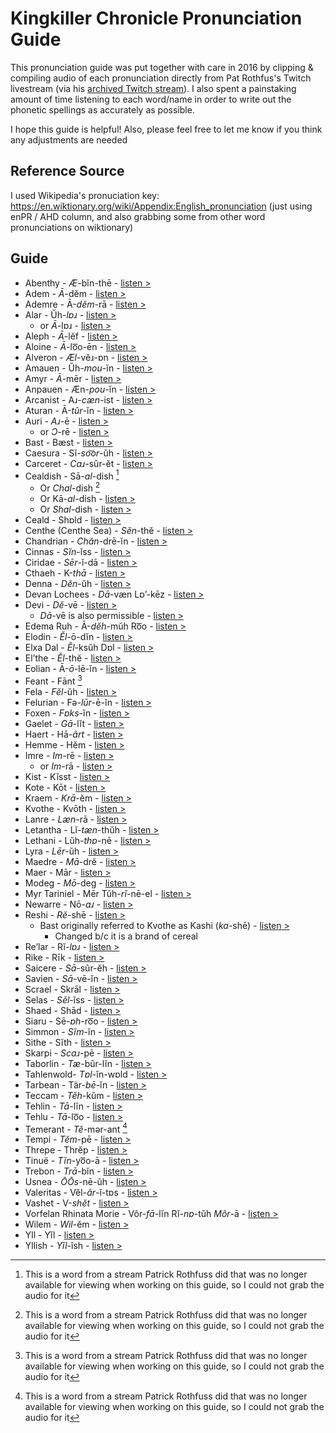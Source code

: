 # Kingkiller Chronicle Pronunciation Guide
This pronunciation guide was put together with care in 2016 by clipping & compiling audio of each pronunciation directly from Pat Rothfus's Twitch livestream (via his [archived Twitch stream](https://www.youtube.com/watch?v=MPEB6NAGoYk)). I also spent a painstaking amount of time listening to each word/name in order to write out the phonetic spellings as accurately as possible.

I hope this guide is helpful! Also, please feel free to let me know if you think any adjustments are needed


## Reference Source
I used Wikipedia's pronuciation key: https://en.wiktionary.org/wiki/Appendix:English_pronunciation
(just using enPR / AHD column, and also grabbing some from other word pronunciations on wiktionary)

## Guide

* Abenthy - _Æ_-bĭn-thē - [listen >](https://user-images.githubusercontent.com/1626364/212567196-08cce1c8-628c-4f29-accb-301509595199.mp4)
* Adem - _Ā_-dĕm - [listen >](https://user-images.githubusercontent.com/1626364/212567484-6869188d-a22e-47a1-b33c-0a498439ca34.mp4)
* Ademre - Ā-_dĕm_-rā - [listen >](https://user-images.githubusercontent.com/1626364/212567520-97f710a6-58b6-47d6-b867-b53eb604a1e9.mp4)
* Alar - Ŭh-_lɒɹ_ - [listen >](https://user-images.githubusercontent.com/1626364/212567593-70f2f2c2-b4bb-46da-b5a4-178b63215f41.mp4)
    * or _Ā_-lɒɹ - [listen >](https://user-images.githubusercontent.com/1626364/212567607-cadb8754-b75d-472d-83f8-27cd7eab9729.mp4)
* Aleph - _Ā_-lĕf - [listen >](https://user-images.githubusercontent.com/1626364/212567617-9dc24612-1fa3-4082-b63f-dc27606b293d.mp4)
* Aloine - _Ā_-lo͞o-ēn - [listen >](https://user-images.githubusercontent.com/1626364/212567628-f2921d1c-2174-4554-aa81-e3c1ca41f490.mp4)
* Alveron - _Æl_-vĕɹ-ɒn - [listen >](https://user-images.githubusercontent.com/1626364/212567640-9787d780-b86e-458f-98a5-604d781774cf.mp4)
* Amauen - Ŭh-_mou_-ĭn - [listen >](https://user-images.githubusercontent.com/1626364/212567653-8eb96df3-c355-4973-81d7-4435e2ed314e.mp4)
* Amyr - _Ā_-mēr - [listen >](https://user-images.githubusercontent.com/1626364/212567667-f78bdf93-229f-4069-9aad-9116c04ef06c.mp4)
* Anpauen - Æn-_pou_-ĭn  - [listen >](https://user-images.githubusercontent.com/1626364/212567678-4b41b37a-2a03-4dc5-a99b-66440e1d5edb.mp4)
* Arcanist - Aɹ-_cæn_-ist - [listen >](https://user-images.githubusercontent.com/1626364/212567688-c7004c43-0fb3-4061-9bcf-7a0efbdef105.mp4)
* Aturan - Ā-_tûr_-ĭn - [listen >](https://user-images.githubusercontent.com/1626364/212567698-a1319245-098a-43ee-a192-7c7a7c05a46f.mp4)
* Auri - _Aɹ_-ē - [listen >](https://user-images.githubusercontent.com/1626364/212567703-038d6813-f349-46ea-842b-6f8d5edaa720.mp4)
    * or _Ɔ_-rē - [listen >](https://user-images.githubusercontent.com/1626364/212567708-2f417d52-fc3f-44f5-a42d-6edbccbddfe6.mp4)
* Bast - Bæst - [listen >](https://user-images.githubusercontent.com/1626364/212567716-d3b170d9-3ffd-480e-b0cc-890745529d69.mp4)
* Caesura - Sĭ-_so͝or_-ŭh - [listen >](https://user-images.githubusercontent.com/1626364/212567723-f2645360-d421-4da5-b176-ae4ec1b6bb15.mp4)
* Carceret - _Caɹ_-sûr-ĕt - [listen >](https://user-images.githubusercontent.com/1626364/212567731-f4322b4b-17e5-41b0-b34f-96f7dc183247.mp4)
* Cealdish - Sā-_al_-dish [^1]
    * Or _Chal_-dish [^1]
    * Or Kā-_al_-dish - [listen >](https://user-images.githubusercontent.com/1626364/212567742-ecd334a8-9c6b-496b-b748-02c3ce831b86.mp4)
    * Or _Shal_-dish - [listen >](https://user-images.githubusercontent.com/1626364/212567754-f6e10a1d-f751-415d-a2cf-43a8fffb3461.mp4)
* Ceald - Shɒld - [listen >](https://user-images.githubusercontent.com/1626364/212567761-b0cac092-57ce-4b3f-9f3e-1b4779e74ef6.mp4)
* Centhe (Centhe Sea) - _Sĕn_-thĕ - [listen >](https://user-images.githubusercontent.com/1626364/212567769-509b40fb-b89d-4fe0-bc2c-3eae309fff0d.mp4)
* Chandrian - _Chăn_-drē-ĭn - [listen >](https://user-images.githubusercontent.com/1626364/212567777-4c58b5b8-24c6-4006-90e1-1a3846fb14bb.mp4)
* Cinnas - _Sĭn_-ĭss - [listen >](https://user-images.githubusercontent.com/1626364/212567791-7d6876ff-b2c8-4da7-a0f0-0b41356bc088.mp4)
* Ciridae - _Sēr_-ĭ-dā - [listen >](https://user-images.githubusercontent.com/1626364/212567800-5c4cced4-2601-46e3-a094-270384caf774.mp4)
* Cthaeh	 - K-_thā_ - [listen >](https://user-images.githubusercontent.com/1626364/212567812-219bf400-55c0-405a-ab91-473db4855112.mp4)
* Denna - _Dĕn_-ŭh - [listen >](https://user-images.githubusercontent.com/1626364/212567818-1eb374e1-9538-4775-98f4-8ee915bb47c4.mp4)
* Devan Lochees - _Dā_-væn Lɒ’-kēz - [listen >](https://user-images.githubusercontent.com/1626364/212567831-8abe262e-2c5a-4af2-a276-542f0cc6cbda.mp4)
* Devi - _Dĕ_-vē - [listen >](https://user-images.githubusercontent.com/1626364/212567842-daa64faa-80f5-486f-9176-12f5691a27f5.mp4)
    * _Dā_-vē is also permissible - [listen >](https://user-images.githubusercontent.com/1626364/212567855-7b354507-fafd-4bcd-9209-3f5163297a37.mp4)
* Edema Ruh - Ā-_dĕh_-mŭh Ro͞o - [listen >](https://user-images.githubusercontent.com/1626364/212567877-46f074de-b36e-425c-8ea9-01906030512f.mp4)
* Elodin - _Ĕl_-ō-dĭn - [listen >](https://user-images.githubusercontent.com/1626364/212567881-3657d83e-c820-4576-b33b-45333992329c.mp4)
* Elxa Dal - _Ĕl_-ksŭh Dɒl - [listen >](https://user-images.githubusercontent.com/1626364/212567890-9df51ce1-52ec-4d58-b9d4-c6efc263636c.mp4)
* El’the - _Ĕl_-thĕ - [listen >](https://user-images.githubusercontent.com/1626364/212567899-f8535b22-1f03-4b15-a098-12ddb8d7fe07.mp4)
* Eolian - Ā-_ō_-lē-ĭn - [listen >](https://user-images.githubusercontent.com/1626364/212567911-d0b1e9fe-0643-49aa-9d0c-05b6e45544a5.mp4)
* Feant - Fānt [^1]
* Fela - _Fĕl_-ŭh - [listen >](https://user-images.githubusercontent.com/1626364/212567919-d0b7ced6-f57e-47eb-9cad-d3aa35fea2c2.mp4)
* Felurian - Fə-_lūr_-ē-ĭn - [listen >](https://user-images.githubusercontent.com/1626364/212567926-c2df95ba-f8c0-4bf2-abc6-1d3e7e053bfc.mp4)
* Foxen - _Fɒks_-ĭn - [listen >](https://user-images.githubusercontent.com/1626364/212567930-17c7aee8-14c1-4831-bbd7-b4635fff5c16.mp4)
* Gaelet - _Gā_-lĭt - [listen >](https://user-images.githubusercontent.com/1626364/212567934-583f9ff5-c589-4e71-98d3-dbff06f95538.mp4)
* Haert - Hā-_ârt_ - [listen >](https://user-images.githubusercontent.com/1626364/212567943-aea1095f-69ec-4307-a10c-6d294045dce9.mp4)
* Hemme - Hĕm - [listen >](https://user-images.githubusercontent.com/1626364/212567946-e8af481b-94bb-44d6-b7b8-23d4617293fc.mp4)
* Imre - _Im_-rē - [listen >](https://user-images.githubusercontent.com/1626364/212567956-ca464af6-3692-43ad-a5bb-0661c26e454b.mp4)
    * or _Im_-rā - [listen >](https://user-images.githubusercontent.com/1626364/212567966-444e0d0b-8018-4cfe-beb0-64277d0c1e04.mp4)
* Kist - Kĭsst - [listen >](https://user-images.githubusercontent.com/1626364/212567978-dfaa1e50-4155-4b86-bbdc-34c122e128a3.mp4)
* Kote - Kōt - [listen >](https://user-images.githubusercontent.com/1626364/212567981-19bb6be7-fffe-4e30-83db-85e9ce029fb3.mp4)
* Kraem - _Krā_-ĕm - [listen >](https://user-images.githubusercontent.com/1626364/212567990-144cc4a4-d232-4047-a794-dce9fb24a8b2.mp4)
* Kvothe - Kvōth - [listen >](https://user-images.githubusercontent.com/1626364/212567998-427c139b-f151-489e-b161-32f556af9b0f.mp4)
* Lanre - _Læn_-rā - [listen >](https://user-images.githubusercontent.com/1626364/212568009-c7b7ce88-4253-42a3-9f3e-965bfcc12af0.mp4)
* Letantha - Lĭ-_tæn_-thŭh - [listen >](https://user-images.githubusercontent.com/1626364/212568015-880024f4-bcb3-4cae-b006-32dfa7623665.mp4)
* Lethani - Lŭh-_thɒ_-nē - [listen >](https://user-images.githubusercontent.com/1626364/212568022-7509fe43-b62f-4add-a1fa-831e416f2da2.mp4)
* Lyra - _Lēr_-ŭh - [listen >](https://user-images.githubusercontent.com/1626364/212568028-95495b0e-f666-4420-afef-a1947585dbb1.mp4)
* Maedre - _Mā_-drĕ - [listen >](https://user-images.githubusercontent.com/1626364/212568032-8f98c0fc-2d1b-4a81-8843-bea84c4c5b25.mp4)
* Maer - Mār - [listen >](https://user-images.githubusercontent.com/1626364/212568043-f5403156-76a1-4e0a-a794-0ae0afef36bb.mp4)
* Modeg - _Mō_-deg - [listen >](https://user-images.githubusercontent.com/1626364/212568049-f5b091fe-47ba-401a-ac08-7b5ce2e7b186.mp4)
* Myr Tariniel - Mēr Tŭh-_rĭ_-nē-el - [listen >](https://user-images.githubusercontent.com/1626364/212568057-01ca87ce-79c1-481d-8767-1b07d9e75d0b.mp4)
* Newarre - Nō-_ɑɹ_ - [listen >](https://user-images.githubusercontent.com/1626364/212568068-54422bfc-1dd4-406c-bbbb-8bb826d38cb0.mp4)
* Reshi - _Rĕ_-shē - [listen >](https://user-images.githubusercontent.com/1626364/212568083-b20a27a4-358b-470f-9599-2f93841dff6a.mp4)
    * Bast originally referred to Kvothe as Kashi (_ka_-shē) - [listen >](https://user-images.githubusercontent.com/1626364/212568110-edbdbc83-88f5-4f6b-93bb-430377a268d2.mp4)
        * Changed b/c it is a brand of cereal
* Re’lar - Rĭ-_lɒɹ_ - [listen >](https://user-images.githubusercontent.com/1626364/212568122-e783f886-4a59-4a1e-a717-7aa9206aed86.mp4)
* Rike - Rīk - [listen >](https://user-images.githubusercontent.com/1626364/212568128-58f3ec13-0953-42cf-bfae-19c19547bf12.mp4)
* Saicere - _Sā_-sûr-ĕh - [listen >](https://user-images.githubusercontent.com/1626364/212568138-a694942e-b8f1-49a0-9f14-c17f2580ea50.mp4)
* Savien - _Sā_-vē-ĭn - [listen >](https://user-images.githubusercontent.com/1626364/212568189-0a7a51f9-6ee4-4f8e-adeb-c4915b328994.mp4)
* Scrael - Skrāl - [listen >](https://user-images.githubusercontent.com/1626364/212568199-99751b45-98d4-4a43-b6c6-ab699125923c.mp4)
* Selas - _Sĕl_-ĭss - [listen >](https://user-images.githubusercontent.com/1626364/212568204-9ecabe87-ebc8-42e7-8029-babf969b8fbd.mp4)
* Shaed - Shād - [listen >](https://user-images.githubusercontent.com/1626364/212568232-3896cc2a-5bf4-4efc-a729-2e6b1d90c976.mp4)
* Siaru - Sē-_ɒh_-ro͞o - [listen >](https://user-images.githubusercontent.com/1626364/212568237-2122ccaa-bd67-43f2-97c5-d487506b2966.mp4)
* Simmon - _Sĭm_-ĭn - [listen >](https://user-images.githubusercontent.com/1626364/212568253-c2bd5389-cbe0-460f-874e-d723ba9e9e63.mp4)
* Sithe - Sĭth - [listen >](https://user-images.githubusercontent.com/1626364/212568263-ec40fe4e-8396-4547-9ff7-cc0f5eef404e.mp4)
* Skarpi - _Scaɹ_-pē - [listen >](https://user-images.githubusercontent.com/1626364/212568268-4e6f5915-bf84-421c-8699-30e26a216636.mp4)
* Taborlin - _Tæ_-bûr-lĭn - [listen >](https://user-images.githubusercontent.com/1626364/212568274-d2632a94-6a09-4d45-8cfa-867444b91110.mp4)
* Tahlenwold- _Tɒl_-ĭn-wɒld - [listen >](https://user-images.githubusercontent.com/1626364/212568279-e9a305aa-9bcd-4cac-9755-60ac5c163e26.mp4)
* Tarbean - Tär-_bē_-ĭn - [listen >](https://user-images.githubusercontent.com/1626364/212568375-9072b9b5-ebb3-40fa-929a-54fdf61f5585.mp4)
* Teccam - _Tĕh_-kŭm - [listen >](https://user-images.githubusercontent.com/1626364/212568301-08f5ffa6-410e-464f-affc-f46e46b77555.mp4)
* Tehlin - _Tā_-lĭn - [listen >](https://user-images.githubusercontent.com/1626364/212568380-f537b8c4-dd7e-44f3-a1c0-cce9729f5b66.mp4)
* Tehlu - _Tā_-lo͞o - [listen >](https://user-images.githubusercontent.com/1626364/212568444-aec97c21-4751-42c4-a3a9-b889ab44fd20.mp4)
* Temerant - _Tĕ_-mər-ant [^1]
* Tempi - _Tĕm_-pē - [listen >](https://user-images.githubusercontent.com/1626364/212568431-3b6f9f4b-ae09-4386-bc07-59992f710810.mp4)
* Threpe - Thrĕp - [listen >](https://user-images.githubusercontent.com/1626364/212568454-0a449646-2cfd-45ab-af7f-275bc65711e3.mp4)
* Tinuë - _Tĭn_-yo͞o-ā - [listen >](https://user-images.githubusercontent.com/1626364/212568465-9aa9b6a5-477c-4a11-974a-a0e9f3c97332.mp4)
* Trebon - _Trā_-bĭn - [listen >](https://user-images.githubusercontent.com/1626364/212568476-16ca188f-a324-4132-ab25-5a9f5ea0b0a0.mp4)
* Usnea - _ŌŌs_-nē-ŭh - [listen >](https://user-images.githubusercontent.com/1626364/212568491-08bf9d57-0c23-45f1-91ad-2fcf84d4eab5.mp4)
* Valeritas - Vĕl-_âr_-ĭ-tɒs - [listen >](https://user-images.githubusercontent.com/1626364/212568496-39a706a8-ab36-46cb-aaa8-2b1447566ca0.mp4)
* Vashet - V-_shĕt_ - [listen >](https://user-images.githubusercontent.com/1626364/212568503-8bd4300d-c2a4-4c5f-be78-06445b8d95aa.mp4)
* Vorfelan Rhinata Morie - Vôr-_fā_-lĭn Rĭ-_nɒ_-tŭh _Môr_-ā - [listen >](https://user-images.githubusercontent.com/1626364/212568511-dad3bb01-3d2c-42d6-8bc3-4671563927aa.mp4)
* Wilem - _Wil_-ĕm - [listen >](https://user-images.githubusercontent.com/1626364/212568512-125ce9a8-c3d6-490f-a738-ac8c83b3ef26.mp4)
* Yll - Yĭl - [listen >](https://user-images.githubusercontent.com/1626364/212568531-e52e1b76-7874-43ed-b844-31ef5480a0d8.mp4)
* Yllish - _Yĭl_-ĭsh - [listen >](https://user-images.githubusercontent.com/1626364/212568519-70ed20c8-0276-41b8-879b-ce76d359080a.mp4)



[^1]: This is a word from a stream Patrick Rothfuss did that was no longer available for viewing when working on this guide, so I could not grab the audio for it
